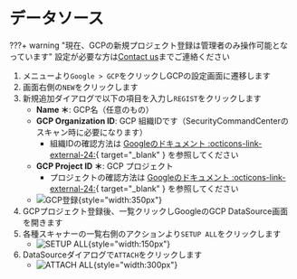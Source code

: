 # データソース

???+ warning "現在、GCPの新規プロジェクト登録は管理者のみ操作可能となっています"
    設定が必要な方は[Contact us](/contact/contact)までご連絡ください



1. メニューより`Google > GCP`をクリックしGCPの設定画面に遷移します
2. 画面右側の`NEW`をクリックします
3. 新規追加ダイアログで以下の項目を入力し`REGIST`をクリックします
    - **Name ＊**: GCP名（任意のもの）
    - **GCP Organization ID**: GCP 組織IDです（SecurityCommandCenterのスキャン時に必要になります）
        - 組織IDの確認方法は [Googleのドキュメント :octicons-link-external-24:](https://cloud.google.com/resource-manager/docs/creating-managing-organization){ target="_blank" } を参照してください
    - **GCP Project ID ＊**: GCP プロジェクト
        - プロジェクトの確認方法は [Googleのドキュメント :octicons-link-external-24:](https://cloud.google.com/resource-manager/docs/creating-managing-projects?hl=ja#identifying_projects){ target="_blank" } を参照してください
    - ![GCP登録](/img/google/gcp_regist.png){style="width:350px"}
4. GCPプロジェクト登録後、一覧クリックしGoogleのGCP DataSource画面を開きます
5. 各種スキャナーの一覧右側のアクションより`SETUP ALL`をクリックします
    - ![SETUP ALL](/img/google/gcp_setup_all.png){style="width:150px"}
6. DataSourceダイアログで`ATTACH`をクリックします
    - ![ATTACH ALL](/img/google/gcp_attach_all.png){style="width:300px"}

